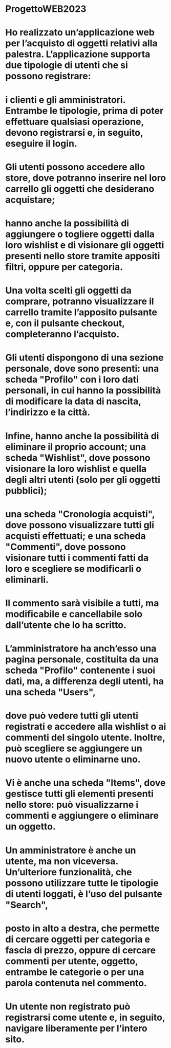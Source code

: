 # ProgettoWEB2023
# Ho realizzato un’applicazione web per l’acquisto di oggetti relativi alla palestra. L’applicazione supporta due tipologie di utenti che si possono registrare: 
# i clienti e gli amministratori. Entrambe le tipologie, prima di poter effettuare qualsiasi operazione, devono registrarsi e, in seguito, eseguire il login. 
# Gli utenti possono accedere allo store, dove potranno inserire nel loro carrello gli oggetti che desiderano acquistare; 
# hanno anche la possibilità di aggiungere o togliere oggetti dalla loro wishlist e di visionare gli oggetti presenti nello store tramite appositi filtri, oppure per categoria. 
# Una volta scelti gli oggetti da comprare, potranno visualizzare il carrello tramite l’apposito pulsante e, con il pulsante checkout, completeranno l’acquisto.
# Gli utenti dispongono di una sezione personale, dove sono presenti: una scheda "Profilo" con i loro dati personali, in cui hanno la possibilità di modificare la data di nascita, l’indirizzo e la città. 
# Infine, hanno anche la possibilità di eliminare il proprio account; una scheda "Wishlist", dove possono visionare la loro wishlist e quella degli altri utenti (solo per gli oggetti pubblici); 
# una scheda "Cronologia acquisti", dove possono visualizzare tutti gli acquisti effettuati; e una scheda "Commenti", dove possono visionare tutti i commenti fatti da loro e scegliere se modificarli o eliminarli. 
# Il commento sarà visibile a tutti, ma modificabile e cancellabile solo dall’utente che lo ha scritto.
# L’amministratore ha anch’esso una pagina personale, costituita da una scheda "Profilo" contenente i suoi dati, ma, a differenza degli utenti, ha una scheda "Users", 
# dove può vedere tutti gli utenti registrati e accedere alla wishlist o ai commenti del singolo utente. Inoltre, può scegliere se aggiungere un nuovo utente o eliminarne uno. 
# Vi è anche una scheda "Items", dove gestisce tutti gli elementi presenti nello store: può visualizzarne i commenti e aggiungere o eliminare un oggetto. 
# Un amministratore è anche un utente, ma non viceversa. Un’ulteriore funzionalità, che possono utilizzare tutte le tipologie di utenti loggati, è l’uso del pulsante "Search", 
# posto in alto a destra, che permette di cercare oggetti per categoria e fascia di prezzo, oppure di cercare commenti per utente, oggetto, entrambe le categorie o per una parola contenuta nel commento. 
# Un utente non registrato può registrarsi come utente e, in seguito, navigare liberamente per l’intero sito.
# 
